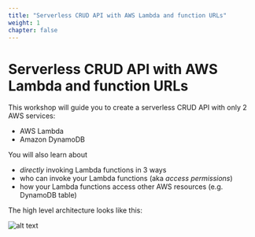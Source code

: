 ```yaml
---
title: "Serverless CRUD API with AWS Lambda and function URLs"
weight: 1
chapter: false
---
```


# Serverless CRUD API with AWS Lambda and function URLs

This workshop will guide you to create a serverless CRUD API with only 2 AWS services:

- AWS Lambda
- Amazon DynamoDB

You will also learn about

- _directly_ invoking Lambda functions in 3 ways
- who can invoke your Lambda functions (aka _access permissions_)
- how your Lambda functions access other AWS resources (e.g. DynamoDB table)

The high level architecture looks like this:

![alt text](/images/diagrams/workshop-1-high-level.drawio.svg)
